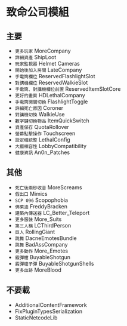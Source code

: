 # 致命公司模組
## 主要
  - `更多玩家` MoreCompany
  - `詳細資產` ShipLoot
  - `玩家監視器` Helmet Cameras
  - `開始後加入房間` LateCompany
  - `手電筒欄位` ReservedFlashlightSlot
  - `對講機欄位` ReservedWalkieSlot
  - `手電筒、對講機欄位前置` ReservedItemSlotCore
  - `更好的畫質` HDLethalCompany
  - `手電筒開關切換` FlashlightToggle
  - `詳細死亡原因` Coroner
  - `對講機切換` WalkieUse
  - `數字鍵切換物品` ItemQuickSwitch
  - `資產保存` QuotaRollover
  - `螢幕點擊操作` Touchscreen
  - `設定檔統整` LethalConfig
  - `大廳相容性` LobbyCompatibility
  - `健康資訊` An0n_Patches

## 其他
  - `死亡後兩秒收音` MoreScreams
  - `假出口` Mimics
  - `SCP 096` Scopophobia
  - `佛萊迪` FreddyBracken
  - `建築內傳送器` LC_Better_Teleport
  - `更多服裝` More_Suits
  - `第三人稱` LCThirdPerson
  - `巨人` RollingGiant
  - `跳舞` DacneEmotesBundle
  - `跳舞` BadAssCompany
  - `更多動作` More_Emotes
  - `霰彈槍` BuyableShotgun
  - `霰彈槍子彈` BuyableShotgunShells
  - `更多血跡` MoreBlood

## 不要載
  - AdditionalContentFramework
  - FixPluginTypesSerialization
  - StaticNetcodeLib
